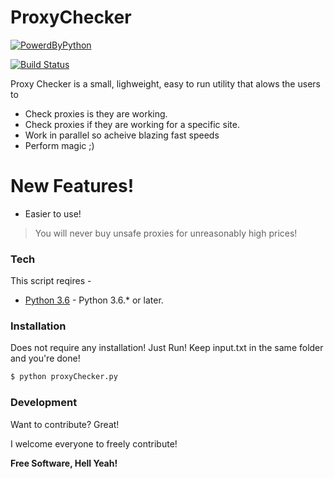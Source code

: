 # ProxyChecker

[![PowerdByPython](https://www.python.org/static/community_logos/python-powered-w-100x40.png)]()

[![Build Status](https://travis-ci.org/VikramBankar/ProxyChecker.svg?branch=master)](https://travis-ci.org/VikramBankar/ProxyChecker)

Proxy Checker is a small, lighweight, easy to run utility that alows the users to

  - Check proxies is they are working.
  - Check proxies if they are working for a specific site.
  - Work in parallel so acheive blazing fast speeds
  - Perform magic ;)

# New Features!

  - Easier to use!

> You will never buy unsafe 
> proxies for unreasonably high
> prices!

### Tech

This script reqires - 

* [Python 3.6] - Python 3.6.* or later.

### Installation

Does not require any installation! Just Run!
Keep input.txt in the same folder and you're done!

```sh
$ python proxyChecker.py
```

### Development

Want to contribute? Great!

I welcome everyone to freely contribute!


**Free Software, Hell Yeah!**
   
   [Python 3.6]: <http://python.org>

